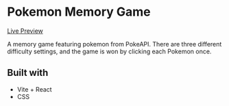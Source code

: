 # Pokemon Memory Game
[Live Preview](https://dcmemorygame.netlify.app/)

A memory game featuring pokemon from PokeAPI. There are three different difficulty settings, and the game is won by clicking each Pokemon once.

## Built with
- Vite + React
- CSS
